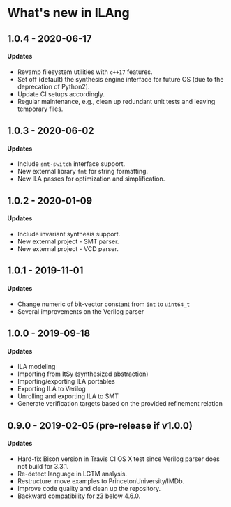 # What's new in ILAng

## 1.0.4 - 2020-06-17

#### Updates

* Revamp filesystem utilities with `c++17` features.
* Set off \(default\) the synthesis engine interface for future OS \(due to the deprecation of Python2\).
* Update CI setups accordingly.
* Regular maintenance, e.g., clean up redundant unit tests and leaving temporary files.

## 1.0.3 - 2020-06-02

#### Updates

* Include `smt-switch` interface support.
* New external library `fmt` for string formatting.
* New ILA passes for optimization and simplification.

## 1.0.2 - 2020-01-09

#### Updates

* Include invariant synthesis support.
* New external project - SMT parser.
* New external project - VCD parser.

## 1.0.1 - 2019-11-01

#### Updates 

* Change numeric of bit-vector constant from `int` to `uint64_t`
* Several improvements on the Verilog parser

## 1.0.0 - 2019-09-18

#### Updates

* ILA modeling
* Importing from ItSy \(synthesized abstraction\)
* Importing/exporting ILA portables
* Exporting ILA to Verilog
* Unrolling and exporting ILA to SMT
* Generate verification targets based on the provided refinement relation

## 0.9.0 - 2019-02-05 \(pre-release if v1.0.0\)

#### Updates

* Hard-fix Bison version in Travis CI OS X test since Verilog parser does not build for 3.3.1.
* Re-detect language in LGTM analysis. 
* Restructure: move examples to PrincetonUniversity/IMDb.
* Improve code quality and clean up the repository. 
* Backward compatibility for z3 below 4.6.0. 

